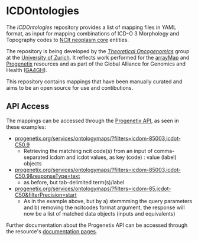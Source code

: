 # ICDOntologies

The _ICDOntologies_ repository provides a list of mapping files in YAML format, as input for mapping combinations of ICD-O 3 Morphology and Topography codes to [NCIt neoplasm core](https://evs.nci.nih.gov/ftp1/NCI_Thesaurus/Neoplasm/About_Core.html) entities.

The repository is being developed by the [_Theoretical Oncogenomics_](http://info.baudisgroup.org) group at the [University of Zurich](http://uzh.ch). It reflects work performed for the [arrayMap](http://arraymap.progenetix.org) and [Progenetix](http://progenetix.org) resources and as part of the Global Alliance for Genomics and Health ([GA4GH](http://ga4gh.org)).

This repository contains mappings that have been manually curated and aims to be an open source for use and contibutions. 

## API Access

The mappings can be accessed through the [Progenetix API](https://info.progenetix.org/doc/services/ontologymaps.html), as seen in these examples:

* [progenetix.org/services/ontologymaps/?filters=icdom-85003,icdot-C50.9](https://progenetix.org/services/ontologymaps/?filters=icdom-85003,icdot-C50)  
    - Retrieving the matching ncit code(s) from an input of comma-separated icdom and icdot values, as key (code) : value (label) objects
* [progenetix.org/services/ontologymaps/?filters=icdom-85003,icdot-C50.9&responseType=text](https://progenetix.org/services/ontologymaps/?filters=icdom-85003,icdot-C50&responseType=text)  
    - as before, but tab-delimited term(s)/label
* [progenetix.org/services/ontologymaps/?filters=icdom-85,icdot-C50&filterPrecision=start](https://progenetix.org/services/ontologymaps/?filters=icdom-85,icdot-C50&filterPrecision=start)  
    - As in the example above, but by a) stemmming the query parameters and b) removing the ncitcodes format argument, the response will now be a list of matched data objects (inputs and equivalents)
    
Further documentation about the Progenetix API can be accessed through the resource's [documentation pages](https://info.progenetix.org/tags/API.html).

